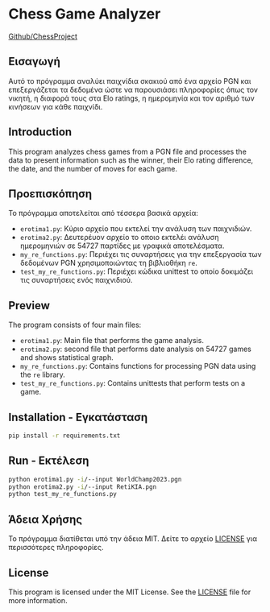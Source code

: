 # Chess Game Analyzer 
[Github/ChessProject](https://github.com/georgetzan/ChessProject)

## Εισαγωγή

Αυτό το πρόγραμμα αναλύει παιχνίδια σκακιού από ένα αρχείο PGN και επεξεργάζεται τα δεδομένα ώστε να παρουσιάσει πληροφορίες όπως τον νικητή, η διαφορά τους στα Elo ratings, η ημερομηνία και τον αριθμό των κινήσεων για κάθε παιχνίδι.

## Introduction

This program analyzes chess games from a PGN file and processes the data to present information such as the winner, their Elo rating difference, the date, and the number of moves for each game.

## Προεπισκόπηση

Το πρόγραμμα αποτελείται από τέσσερα βασικά αρχεία:

- `erotima1.py`: Κύριο αρχείο που εκτελεί την ανάλυση των παιχνιδιών.
- `erotima2.py`: Δευτερέυον αρχείο το οποιο εκτελέι ανάλυση ημερομηνιών σε 54727 παρτίδες με γραφικά αποτελέσματα.
- `my_re_functions.py`: Περιέχει τις συναρτήσεις για την επεξεργασία των δεδομένων PGN χρησιμοποιώντας τη βιβλιοθήκη `re`.
- `test_my_re_functions.py`: Περιέχει κώδικα unittest το οποίο δοκιμάζει τις συναρτήσεις ενός παιχνιδιού.

## Preview

The program consists of four main files:

- `erotima1.py`: Main file that performs the game analysis.
- `erotima2.py`: second file that performs date analysis on 54727 games and shows statistical graph.
- `my_re_functions.py`: Contains functions for processing PGN data using the `re` library.
- `test_my_re_functions.py`: Contains unittests that perform tests on a game.


## Installation - Εγκατάσταση
```bash
pip install -r requirements.txt
```

## Run - Εκτέλεση
```bash 
python erotima1.py -i/--input WorldChamp2023.pgn
python erotima2.py -i/--input RetiKIA.pgn
python test_my_re_functions.py
```
## Άδεια Χρήσης

Το πρόγραμμα διατίθεται υπό την άδεια MIT. Δείτε το αρχείο [LICENSE](LICENSE) για περισσότερες πληροφορίες.

## License

This program is licensed under the MIT License. See the [LICENSE](LICENSE) file for more information.
